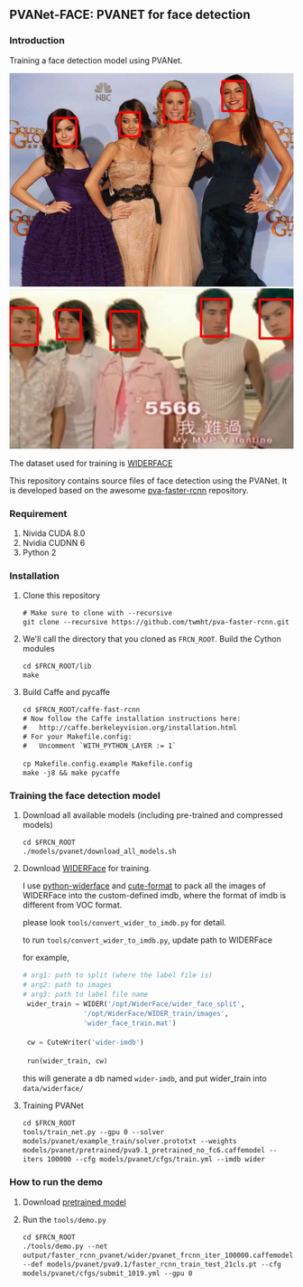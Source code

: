 ## PVANet-FACE: PVANET for face detection

### Introduction
Training a face detection model using PVANet.

![face detection 1](imgs/0.jpg?raw=true "Face detection for women")
![face detection 2](imgs/1.jpg?raw=true "Face detection for men")

The dataset used for training is [WIDERFACE](http://mmlab.ie.cuhk.edu.hk/projects/WIDERFace/)

This repository contains source files of face detection using the PVANet. It is developed based on the awesome [pva-faster-rcnn](https://github.com/sanghoon/pva-faster-rcnn) repository.


### Requirement
1. Nivida CUDA 8.0
2. Nvidia CUDNN 6
3. Python 2


### Installation
1. Clone this repository
    ```Shell
    # Make sure to clone with --recursive
    git clone --recursive https://github.com/twmht/pva-faster-rcnn.git 
    ```

2. We'll call the directory that you cloned as `FRCN_ROOT`. Build the Cython modules
    ```Shell
    cd $FRCN_ROOT/lib
    make
    ```

3. Build Caffe and pycaffe
    ```Shell
    cd $FRCN_ROOT/caffe-fast-rcnn
    # Now follow the Caffe installation instructions here:
    #   http://caffe.berkeleyvision.org/installation.html
    # For your Makefile.config:
    #   Uncomment `WITH_PYTHON_LAYER := 1`

    cp Makefile.config.example Makefile.config
    make -j8 && make pycaffe
    ```

### Training the face detection model
1. Download all available models (including pre-trained and compressed models)
    ```Shell
    cd $FRCN_ROOT
    ./models/pvanet/download_all_models.sh
    ```

2. Download [WIDERFace](http://mmlab.ie.cuhk.edu.hk/projects/WIDERFace/) for training.

   I use [python-widerface](https://pypi.python.org/pypi/python-widerface/0.1.1) and [cute-format](https://pypi.python.org/pypi/cute_format) to pack all the images of WIDERFace into the custom-defined imdb, where the format of imdb is different from VOC format.

   please look `tools/convert_wider_to_imdb.py` for detail.

   to run `tools/convert_wider_to_imdb.py`,  update path to WIDERFace

   for example,

   ```python
   # arg1: path to split (where the label file is)
   # arg2: path to images
   # arg3: path to label file name
    wider_train = WIDER('/opt/WiderFace/wider_face_split',
                  '/opt/WiderFace/WIDER_train/images',
                  'wider_face_train.mat')

    cw = CuteWriter('wider-imdb')

    run(wider_train, cw)
   ```

   this will generate a db named `wider-imdb`, and put wider_train into `data/widerface/`


3.  Training PVANet
    ```Shell
    cd $FRCN_ROOT
    tools/train_net.py --gpu 0 --solver models/pvanet/example_train/solver.prototxt --weights models/pvanet/pretrained/pva9.1_pretrained_no_fc6.caffemodel --iters 100000 --cfg models/pvanet/cfgs/train.yml --imdb wider
    ```

### How to run the demo

1. Download [pretrained model](https://drive.google.com/open?id=0B18-oWPEXrIWTE00alJRYTA5cW8)

2. Run the `tools/demo.py`
    ```Shell
    cd $FRCN_ROOT
    ./tools/demo.py --net output/faster_rcnn_pvanet/wider/pvanet_frcnn_iter_100000.caffemodel --def models/pvanet/pva9.1/faster_rcnn_train_test_21cls.pt --cfg models/pvanet/cfgs/submit_1019.yml --gpu 0
    ```
